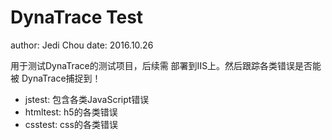 DynaTrace Test
==============

author: Jedi Chou
date: 2016.10.26

用于测试DynaTrace的测试项目，后续需
部署到IIS上。然后跟踪各类错误是否能被
DynaTrace捕捉到！

* jstest: 包含各类JavaScript错误
* htmltest: h5的各类错误
* csstest: css的各类错误 